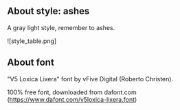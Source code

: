 About style: ashes
-------------------
A gray light style, remember to ashes.

![style_table.png]

About font
-----------
"V5 Loxica Lixera" font by vFive Digital (Roberto Christen).

100% free font, downloaded from dafont.com (https://www.dafont.com/v5loxica-lixera.font)